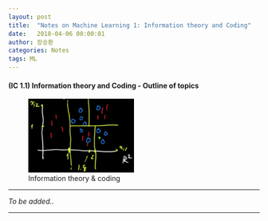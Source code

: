 ```yaml
---
layout: post
title:  "Notes on Machine Learning 1: Information theory and Coding"
date:   2018-04-06 00:00:01
author: 장승환
categories: Notes
tags: ML
---
```


#### (IC 1.1) Information theory and Coding - Outline of topics

<figure>
<img src="/assets/pics/mm-ml/bin-split.png" alt="Information theory & coding" style="width: 50%; height: 50%">
<figcaption>Information theory & coding
</figcaption>
</figure>

---

$$ $$

*To be added..*

---


